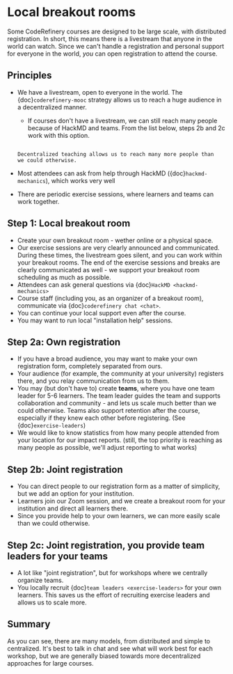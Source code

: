 # Local breakout rooms

Some CodeRefinery courses are designed to be large scale, with
distributed registration.  In short, this means there is a livestream
that anyone in the world can watch.  Since we can't handle a
registration and personal support for everyone in the world, *you* can
open registration to attend the course.



## Principles

- We have a livestream, open to everyone in the world.  The
  {doc}`coderefinery-mooc` strategy allows us to reach a huge audience
  in a decentralized manner.

  - If courses don't have a livestream, we can still reach many people
    because of HackMD and teams.  From the list below, steps 2b and 2c
    work with this option.

  ```{figure} coderefinery-mooc/mooc-diagram.png

  Decentralized teaching allows us to reach many more people than
  we could otherwise.
  ```

- Most attendees can ask from help through HackMD
  ({doc}`hackmd-mechanics`), which works very well
- There are periodic exercise sessions, where learners and teams can
  work together.



## Step 1: Local breakout room

- Create your own breakout room - wether online or a physical space.
- Our exercise sessions are very clearly announced and communicated.
  During these times, the livestream goes silent, and you can work
  within your breakout rooms.  The end of the exercise sessions and
  breaks are clearly communicated as well - we support your breakout
  room scheduling as much as possible.
- Attendees can ask general questions via {doc}`HackMD
  <hackmd-mechanics>`
- Course staff (including you, as an organizer of a breakout room),
  communicate via {doc}`coderefinery chat <chat>`.
- You can continue your local support even after the course.
- You may want to run local "installation help" sessions.



## Step 2a: Own registration

- If you have a broad audience, you may want to make your own
  registration form, completely separated from ours.
- Your audience (for example, the community at your university)
  registers there, and you relay communication from us to them.
- You may (but don't have to) create **teams**, where you have one
  team leader for 5-6 learners.  The team leader guides the
  team and supports collaboration and community - and lets us scale
  much better than we could otherwise.  Teams also support retention
  after the course, especially if they knew each other before
  registering. (See {doc}`exercise-leaders`)
- We would like to know statistics from how many people attended from
  your location for our impact reports.  (still, the top priority is
  reaching as many people as possible, we'll adjust reporting to what works)



## Step 2b: Joint registration

- You can direct people to our registration form as a matter of
  simplicity, but we add an option for your institution.
- Learners join our Zoom session, and we create a breakout room for
  your institution and direct all learners there.
- Since you provide help to your own learners, we can more easily
  scale than we could otherwise.



## Step 2c: Joint registration, you provide team leaders for your teams

- A lot like "joint registration", but for workshops where we
  centrally organize teams.
- You locally recruit {doc}`team leaders <exercise-leaders>` for your
  own learners.  This saves us the effort of recruiting exercise
  leaders and allows us to scale more.



## Summary

As you can see, there are many models, from distributed and simple to
centralized.  It's best to talk in chat and see what will work best
for each workshop, but we are generally biased towards more
decentralized approaches for large courses.
